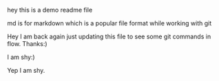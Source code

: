 hey this is a demo readme file

md is for markdown which is a popular file format while working with git

Hey I am back again just updating this file to see some git commands in flow. Thanks:)

I am shy:)

Yep I am shy.